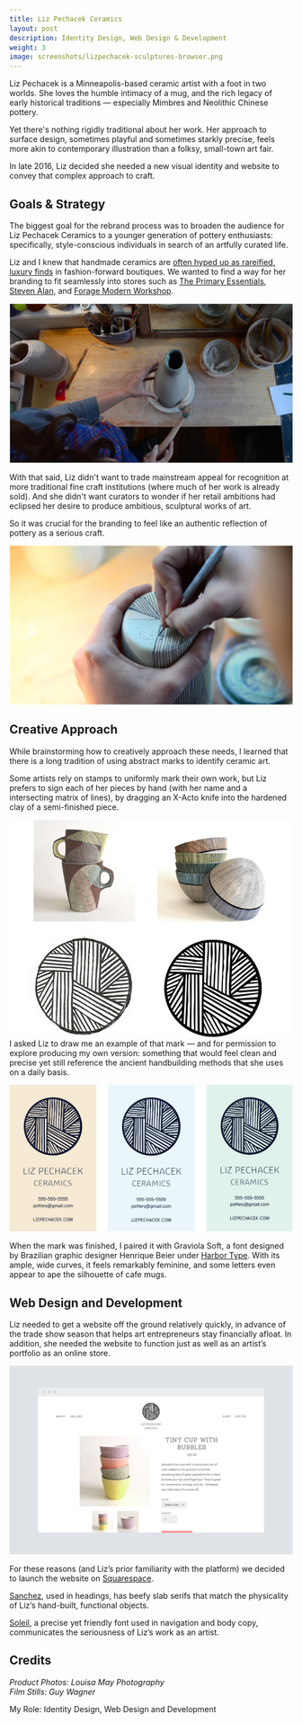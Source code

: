 ```yaml
---
title: Liz Pechacek Ceramics
layout: post
description: Identity Design, Web Design & Development
weight: 3
image: screenshots/lizpechacek-sculptures-browser.png
---
```


Liz Pechacek is a Minneapolis-based ceramic artist with a foot in two worlds. She loves the humble intimacy of a mug, and the rich legacy of early historical traditions — especially Mimbres and Neolithic Chinese pottery.

Yet there's nothing rigidly traditional about her work. Her approach to surface design, sometimes playful and sometimes starkly precise, feels more akin to contemporary illustration than a folksy, small-town art fair. 

In late 2016, Liz decided she needed a new visual identity and website to convey that complex approach to craft. 

## Goals & Strategy
The biggest goal for the rebrand process was to broaden the audience for Liz Pechacek Ceramics to a younger generation of pottery enthusiasts: specifically, style-conscious individuals in search of an artfully curated life. 

Liz and I knew that handmade ceramics are [often hyped up as rareified, luxury finds](https://www.nytimes.com/2015/12/17/fashion/why-handmade-ceramics-are-white-hot.html) in fashion-forward boutiques. We wanted to find a way for her branding to fit seamlessly into stores such as [The Primary Essentials](https://theprimaryessentials.com), [Steven Alan](https://stevenalan.com/), and [Forage Modern Workshop](http://www.foragemodernworkshop.com/).  

![Film still of Liz using her handmade hammer on a sculpture](/assets/img/liz-pechacek__film-still-hammer.jpg)  

With that said, Liz didn't want to trade mainstream appeal for recognition at more traditional fine craft institutions (where much of her work is already sold). And she didn't want curators to wonder if her retail ambitions had eclipsed her desire to produce ambitious, sculptural works of art. 

So it was crucial for the branding to feel like an authentic reflection of pottery as a serious craft.  

![Photo of Liz signing her pottery](/assets/img/liz-pechacek__film-still-signature.jpg)

## Creative Approach

While brainstorming how to creatively approach these needs, I learned that there is a long tradition of using abstract marks to identify ceramic art.

Some artists rely on stamps to uniformly mark their own work, but Liz prefers to sign each of her pieces by hand (with her name and a intersecting matrix of lines), by dragging an X-Acto knife into the hardened clay of a semi-finished piece.  

![Liz Pechacek sketch of her unique brand mark](/assets/img/liz-pechacek__logo-development.jpg)
 I asked Liz to draw me an example of that mark — and for permission to explore producing my own version: something that would feel clean and precise yet still reference the ancient handbuilding methods that she uses on a daily basis. 

 ![Screenshot of business cards](/assets/img/liz-pechacek__business-cards.jpg)

When the mark was finished, I paired it with Graviola Soft, a font designed by Brazilian graphic designer Henrique Beier under [Harbor Type](https://www.harbortype.com/). With its ample, wide curves, it feels remarkably feminine, and some letters even appear to ape the silhouette of cafe mugs.  

## Web Design and Development
Liz needed to get a website off the ground relatively quickly, in advance of the trade show season that helps art entrepreneurs stay financially afloat. In addition, she needed the website to function just as well as an artist’s portfolio as an online store.  

![Screenshot of tiny ceramic cups for sale on a website](/assets/img/screenshots/lizpechacek-item-browser.png)

For these reasons (and Liz’s prior familiarity with the platform) we decided to launch the website on [Squarespace](https://www.squarespace.com).

[Sanchez](http://latinotype.com/display-weights?font=74), used in headings, has beefy slab serifs that match the physicality of Liz’s hand-built, functional objects. 

[Soleil](https://www.type-together.com/soleil-font), a precise yet friendly font used in navigation and body copy, communicates the seriousness of Liz’s work as an artist.

## Credits
_Product Photos: Louisa May Photography_  
_Film Stills: Guy Wagner_

My Role: Identity Design, Web Design and Development


